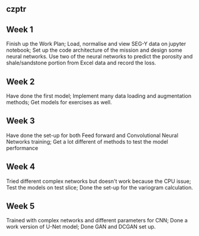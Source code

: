## czptr
## Week 1  

Finish up the Work Plan; Load, normalise and view SEG-Y data on jupyter notebook; Set up the code architecture of the mission and design some neural networks. Use two of the neural networks to predict the porosity and shale/sandstone portion from Excel data and record the loss.

## Week 2  

Have done the first model; Implement many data loading and augmentation methods; Get models for exercises as well.


## Week 3  

Have done the set-up for both Feed forward and Convolutional Neural Networks training; Get a lot different of methods to test the model performance


## Week 4  

Tried different complex networks but doesn't work because the CPU issue; Test the models on test slice; Done the set-up for the variogram calculation.


## Week 5  

Trained with complex networks and different parameters for CNN; Done a work version of U-Net model; Done GAN and DCGAN set up.
